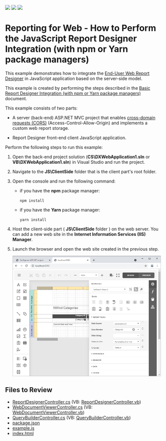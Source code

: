 <!-- default badges list -->
![](https://img.shields.io/endpoint?url=https://codecentral.devexpress.com/api/v1/VersionRange/229977479/21.2.1%2B)
[![](https://img.shields.io/badge/Open_in_DevExpress_Support_Center-FF7200?style=flat-square&logo=DevExpress&logoColor=white)](https://supportcenter.devexpress.com/ticket/details/T848275)
[![](https://img.shields.io/badge/📖_How_to_use_DevExpress_Examples-e9f6fc?style=flat-square)](https://docs.devexpress.com/GeneralInformation/403183)
<!-- default badges end -->
<!-- default file list -->

# Reporting for Web - How to Perform the JavaScript Report Designer Integration (with npm or Yarn package managers)

This example demonstrates how to integrate the [End-User Web Report Designer](https://docs.devexpress.com/XtraReports/17103) in JavaScript application based on the server-side model.

This example is created by performing the steps described in the [Basic Report Designer Integration (with npm or Yarn package managers)](https://docs.devexpress.com/XtraReports/401256) document.

This example consists of two parts: 

- A server (back-end) ASP.NET MVC project that enables [cross-domain requests (CORS)](https://developer.mozilla.org/en-US/docs/Web/HTTP/CORS) (Access-Control-Allow-Origin) and implements a custom web report storage.

- Report Designer front-end client JavaScript application.

Perform the following steps to run this example:

1. Open the back-end project solution (**CS\DXWebApplication1.sln** or **VB\DXWebApplication1.sln**) in Visual Studio and run the project.
2. Navigate to the **JS\ClientSide** folder that is the client part's root folder.
3. Open the console and run the following command:
    - if you have the **npm** package manager:

        ```npm install```
    - if you have the **Yarn** package manager:
        
        ```yarn install```    

4. Host the client-side part ( **JS\ClientSide** folder ) on the web server. You can add a new web site in the **Internet Information Services (IIS) Manager**.
5. Launch the browser and open the web site created in the previous step.

    ![JavaScript Report Designer Integration](images/screenshot.png)

## Files to Review

* [ReportDesignerController.cs](./CS/DXWebApplication1/Controllers/ReportDesignerController.cs) (VB: [ReportDesignerController.vb](./VB/DXWebApplication1/Controllers/ReportDesignerController.vb))
* [WebDocumentViewerController.cs](./CS/DXWebApplication1/Controllers/WebDocumentViewerController.cs) (VB: [WebDocumentViewerController.vb](./VB/DXWebApplication1/Controllers/WebDocumentViewerController.vb))
* [QueryBuilderController.cs](./CS/DXWebApplication1/Controllers/QueryBuilderController.cs) (VB: [QueryBuilderController.vb](./VB/DXWebApplication1/Controllers/QueryBuilderController.vb))
* [package.json](./JS/ClientSide/package.json)
* [example.js](./JS/ClientSide/example.js)
* [index.html](./JS/ClientSide/index.html)
